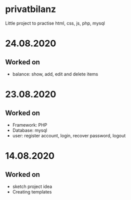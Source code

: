 # privatbilanz
Little project to practise html, css, js, php, mysql

# 24.08.2020
## Worked on
+ balance: show, add, edit and delete items

# 23.08.2020
## Worked on 
+ Framework: PHP
+ Database: mysql
+ user: register account, login, recover password, logout

# 14.08.2020
## Worked on
+ sketch project idea
+ Creating templates
